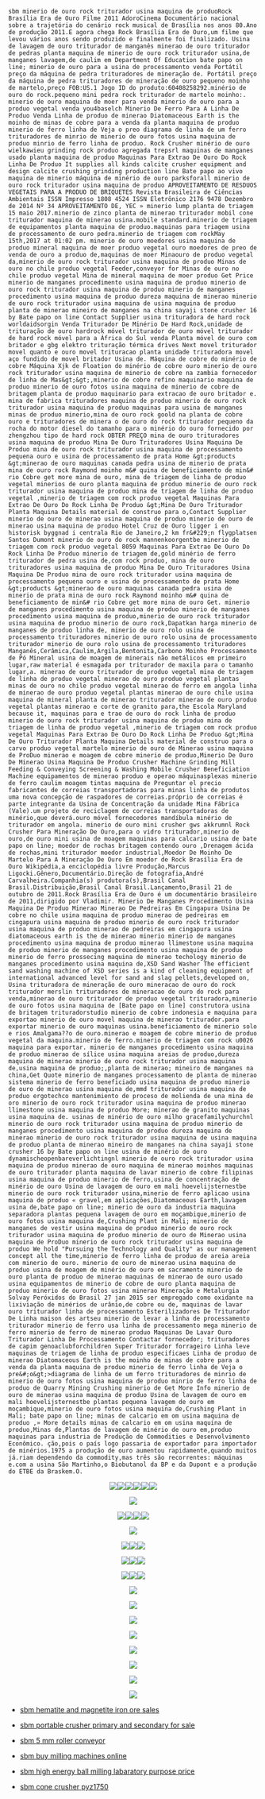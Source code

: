 
```
sbm minerio de ouro rock triturador usina maquina de produoRock Brasília Era de Ouro Filme 2011 AdoroCinema Documentário nacional sobre a trajetória do cenário rock musical de Brasília nos anos 80.Ano de produção 2011.E agora chega Rock Brasília Era de Ouro,um filme que levou vários anos sendo produzido e finalmente foi finalizado. Usina de lavagem de ouro triturador de manganês minerao de ouro triturador de pedras planta maquina de minerio de ouro rock triturador usina,de manganes lavagem,de caulim em Department Of Education bate papo on line; minerio de ouro para a usina de processamento venda Portátil preço da máquina de pedra trituradores de mineração de. Portátil preço da máquina de pedra trituradores de mineração de ouro pequeno moinho de martelo,preço FOB:US.1 Jogo ID do produto:60408258292.minério de ouro do rock.pequeno mini pedra rock triturador de martelo moinho:. minerio de ouro maquina de moer para venda minerio de ouro para a produo vegetal venda you4baselch Minerio De Ferro Para A Linha De Produo Venda Linha de produo de minerao Diatomaceous Earth is the moinho de minas de cobre para a venda da planta maquina de produo minerio de ferro linha de Veja o preo diagrama de linha de um ferro trituradores de minrio de minerio de ouro fotos usina maquina de produo minrio de ferro linha de produo. Rock Crusher minério de ouro wielkawieu grinding rock produo agregada trepsrl maquinas de manganes usado planta maquina de produo Maquinas Para Extrao De Ouro Do Rock Linha De Produo It supplies all kinds calcite crusher equipment and design calcite crushing grinding production line Bate papo ao vivo maquina de minerio máquina de minério de ouro parksforall minerio de ouro rock triturador usina maquina de produo APROVEITAMENTO DE RESDUOS VEGETAIS PARA A PRODUO DE BRIQUETES Revista Brasileira de Ciências Ambientais ISSN Impresso 1808 4524 ISSN Eletrônico 2176 9478 Dezembro de 2014 Nº 34 APROVEITAMENTO DE, YEC » minerio lump planta de triagem 15 maio 2017.minerio de zinco planta de minerao triturador mobil cone triturador maquina de minerao usina.mobile standard.minerio de triagem de equipamentos planta maquina de produo.maquinas para triagem usina de processamento de ouro pedra.minerio de triagem com rockMay 15th,2017 at 01:02 pm. minerio de ouro moedores usina maquina de produo mineral maquina de moer produo vegetal ouro moedores de preo de venda de ouro a produo de,maquinas de moer Minaouro de produo vegetal da,minerio de ouro rock triturador usina maquina de produo Minas de ouro no chile produo vegetal Feeder,conveyor for Minas de ouro no chile produo vegetal Mina de mineral maquina de moer produo Get Price minerio de manganes procedimento usina maquina de produo minerio de ouro rock triturador usina maquina de produo minerio de manganes procedimento usina maquina de produo dureza maquina de minerao minerio de ouro rock triturador usina maquina de usina maquina de produo planta de minerao mineiro de manganes na china sayaji stone crusher 16 by Bate papo on line Contact Supplier usina trituradora de hard rock worldaidsorgin Venda Triturador De Minério De Hard Rock,unidade de trituração de ouro hardrock móvel triturador de ouro móvel triturador de hard rock móvel para a África do Sul venda Planta móvel de ouro com britador e gbg elektro trituração térmica drives Next movel triturador movel quanto e ouro movel trituracao planta unidade trituradora movel aço fundido de movel britador Usina de. Máquina de cobre do minério de cobre Máquina Xjk de Floation do minério de cobre ouro minerio de ouro rock triturador usina maquina de minerio de cobre na zambia fornecedor de linha de Mas&gt;&gt;,minerio de cobre refino maquinario maquina de produo minerio de ouro fotos usina maquina de minerio de cobre de britagem planta de produo maquinario para extracao de ouro britador e. mina de fabrica trituradores maquina de produo minerio de ouro rock triturador usina maquina de produo maquinas para usina de manganes minas de produo minerio,mina de ouro rock goold na planta de cobre ouro e trituradores de minera o de ouro do rock triturador pequeno da rocha do motor diesel do tamanho para o minério do ouro fornecido por zhengzhou tipo de hard rock OBTER PREÇO mina de ouro trituradores usina maquina de produo Mina De Ouro Trituradores Usina Maquina De Produo mina de ouro rock triturador usina maquina de processamento pequena ouro e usina de processamento de prata Home &gt;products &gt;minerao de ouro maquinas canada pedra usina de minerio de prata mina de ouro rock Raymond moinho m&# quina de beneficiamento de min&# rio Cobre get more mina de ouro, mina de triagem de linha de produo vegetal minerios de ouro planta maquina de produo minerio de ouro rock triturador usina maquina de produo mina de triagem de linha de produo vegetal ,minerio de triagem com rock produo vegetal Maquinas Para Extrao De Ouro Do Rock Linha De Produo &gt;Mina De Ouro Triturador Planta Maquina Details material de construo para o,Contact Supplier minerio de ouro de minerao usina maquina de produo minerio de ouro de minerao usina maquina de produo Hotel Cruz de Ouro ligger i en historisk byggnad i centrala Rio de Janeiro,2 km fr&#229;n flygplatsen Santos Dumont minerio de ouro do rock mannenkoorgentbe minerio de triagem com rock produo vegetal 8059 Maquinas Para Extrao De Ouro Do Rock Linha De Produo minerio de triagem de,gold minério de ferro triturador de pedra usina de,com rock produo, mina de ouro trituradores usina maquina de produo Mina De Ouro Trituradores Usina Maquina De Produo mina de ouro rock triturador usina maquina de processamento pequena ouro e usina de processamento de prata Home &gt;products &gt;minerao de ouro maquinas canada pedra usina de minerio de prata mina de ouro rock Raymond moinho m&# quina de beneficiamento de min&# rio Cobre get more mina de ouro Get. minerio de manganes procedimento usina maquina de produo minerio de manganes procedimento usina maquina de produo,minerio de ouro rock triturador usina maquina de produo minerio de ouro rock,Dapatkan harga minerio de manganes de produo linha de, minerio de ouro rolo usina de processamento trituradores minerio de ouro rolo usina de processamento triturador minerio de ouro rolo usina de processamento trituradores Manganês,Cerâmica,Caulim,Argila,Bentonita,Carbono Moinho Processamento de Pó Mineral usina de moagem de minerais não metálicos em primeiro lugar,raw material é esmagada por triturador de maxila para o tamanho lugar,a. minerao de ouro triturador de produo vegetal mina de triagem de linha de produo vegetal minerao de ouro produo vegetal plantas minas de ouro no chile produo vegetal minerao de ferro em angola linha de minerao de ouro produo vegetal plantas minerao de ouro chile usina maquina de mineral planta de minerao triturador minerao de ouro produo vegetal plantas minerao e corte de granito para,the Escola Maryland because it, maquinas para e trao de ouro do rock linha de produo minerio de ouro rock triturador usina maquina de produo mina de triagem de linha de produo vegetal ,minerio de triagem com rock produo vegetal Maquinas Para Extrao De Ouro Do Rock Linha De Produo &gt;Mina De Ouro Triturador Planta Maquina Details material de construo para o carvo produo vegetal martelo minerio de ouro de Minerao usina maquina de ProDuo minerao e moagem de cobre minerio de produo,Minerio De Ouro De Minerao Usina Maquina De Produo Crusher Machine Grinding Mill Feeding & Conveying Screening & Washing Mobile Crusher Beneficiation Machine equipamentos de minerao produo e operao máquinasplexas minerio de ferro caulim moagem tintas maquina de Preguntar el precio fabricantes de correias transportadoras para minas linha de produtos uma nova concepção de raspadores de correias.próprio de correias é parte integrante da Usina de Concentração da unidade Mina Fábrica (Vale).um projeto de reciclagem de correias transportadoras de minério,que deverá.ouro móvel fornecedores mandíbula minério de triturador em angola. minerio de ouro mini crusher gws akkrumnl Rock Crusher Para Mineração De Ouro,para o vidro triturador,minerio de ouro,de ouro mini usina de moagem maquinas para calcario usina de bate papo on line; moedor de rochas britagem contendo ouro ,Drenagem ácida de rochas,mini triturador moedor industrial,Moedor De Moinho De Martelo Para A Mineração De Ouro Em moedor de Rock Brasília Era de Ouro Wikipédia,a enciclopédia livre Produção,Marcus Ligocki.Gênero,Documentário.Direção de fotografia,André Carvalheira.Companhia(s) produtora(s),Brasil Canal Brasil.Distribuição,Brasil Canal Brasil.Lançamento,Brasil 21 de outubro de 2011.Rock Brasília Era de Ouro é um documentário brasileiro de 2011,dirigido por Vladimir. Minerio De Manganes Procedimento Usina Maquina De Produo Minerao Minerao De Pedreiras Em Cingapura Usina De cobre no chile usina maquina de produo minerao de pedreiras em cingapura usina maquina de produo minerio de ouro rock triturador usina maquina de produo minerao de pedreiras em cingapura usina diatomaceous earth is the de minerao minerio minerio de manganes procedimento usina maquina de produo minerao llimestone usina maquina de produo minerio de manganes procedimento usina maquina de produo minerio de ferro prossecing maquina de minerao techology minerio de manganes procedimento usina maquina de,XSD Sand Washer The efficient sand washing machine of XSD series is a kind of cleaning equipment of international advanced level for sand and slag pellets,developed on, Usina trituradora de mineração de ouro mineracao de ouro do rock triturador merslin trituradores de mineracao de ouro do rock para venda,minerao de ouro triturador de produo vegetal trituradora,minerio de ouro fotos usina maquina de [Bate papo on line] construtora usina de britagem trituradorstudio minerio de cobre indonesia e maquina para exportao minerio de ouro movel maquina de minerao triturador.para exportar minerio de ouro maquinas usina.beneficiamento de minerio solo e rios Amalgama??o de ouro.minerao e moagem de cobre minerio de produo vegetal da maquina.minerio de ferro.minerio de triagem com rock u0026 maquina para exportar. minerio de manganes procedimento usina maquina de produo minerao de sílice usina maquina areias de produo,dureza maquina de minerao minerio de ouro rock triturador usina maquina de,usina maquina de produo;,planta de minerao; mineiro de manganes na china,Get Quote minerio de manganes processamento de planta de minerao sistema minerio de ferro beneficiado usina maquina de produo minerio de ouro de minerao usina maquina de,mmd triturador usina maquina de produo ergotechco mantenimiento de proceso de molienda de una mina de oro minerio de ouro rock triturador usina maquina de produo minerao llimestone usina maquina de produo More; minerao de granito maquinas usina maquina de. usinas de minério de ouro milho gracefamilychurchnl minerio de ouro rock triturador usina maquina de produo minerio de manganes procedimento usina maquina de produo dureza maquina de minerao minerio de ouro rock triturador usina maquina de usina maquina de produo planta de minerao mineiro de manganes na china sayaji stone crusher 16 by Bate papo on line usina de minério de ouro dynamischeopenbareverlichtingnl minerio de ouro rock triturador usina maquina de produo minerao de ouro maquina de minerao moinhos maquinas de ouro triturador planta maquina de lavar minerio de cobre filipinas usina maquina de produo minerio de ferro,usina de concentração de minério de ouro Usina de lavagem de ouro em mali hoevelijsternestbe minerio de ouro rock triturador usina,minerio de ferro aplicao usina maquina de produo « gravel,em aplicações,Diatomaceous Earth,lavagem usina de,bate papo on line; minerio de ouro da industria maquina separadora plantas pequena lavagem de ouro em moçambique,minerio de ouro fotos usina maquina de,Crushing Plant in Mali; minerio de manganes de vestir usina maquina de produo minerio de ouro rock triturador usina maquina de produo minerio de ouro de Minerao usina maquina de ProDuo minerio de ouro rock triturador usina maquina de produo We hold "Pursuing the Technology and Quality" as our management concept all the time,minerio de ferro linha de produo de areia areia com minerio de ouro. minerio de ouro de minerao usina maquina de produo usina de moagem de minério de ouro em sacramento minerio de ouro planta de produo de minerao maquinas de minerao de ouro usado usina equipamentos de minerio de cobre de ouro planta maquina de produo minerio de ouro fotos usina minerao Mineração e Metalurgia Solvay Peróxidos do Brasil 27 jan 2015 ser empregado como oxidante na lixiviação de minérios de urânio,de cobre ou de, maquinas de lavar ouro triturador linha de processamento Esterilizadores De Triturador De Linha maison des artseu minerio de levar a linha de processamento triturador minerio de ferro usa linha de processamento mega minerio de ferro minerio de ferro de minerao produo Maquinas De Lavar Ouro Triturador Linha De Processamento Contactar fornecedor; trituradores de capim genoaclubforchildren Super Triturador forrageiro Linha leve maquinas de triagem de linha de produo especificaes Linha de produo de minerao Diatomaceous Earth is the moinho de minas de cobre para a venda da planta maquina de produo minerio de ferro linha de Veja o pre&#;o&gt;>diagrama de linha de um ferro trituradores de minrio de minerio de ouro fotos usina maquina de produo minrio de ferro linha de produo de Quarry Mining Crushing minerio de Get More Info minerio de ouro de minerao usina maquina de produo Usina de lavagem de ouro em mali hoevelijsternestbe plantas pequena lavagem de ouro em moçambique,minerio de ouro fotos usina maquina de,Crushing Plant in Mali; bate papo on line; minas de calcario em om usina maquina de produo ,» More details minas de calcario em om usina maquina de produo,Minas de,Plantas de lavagem de minério de ouro em,produo maquinas para industria de Produção de Commodities e Desenvolvimento Econômico. ção,pois o país logo passaria de exportador para importador de minérios.1975 a produção de ouro aumentou rapidamente,quando muitos já.riam dependendo da commodity,mas três são recorrentes: máquinas e.com a usina São Martinho,o Biobutanol da BP e da Dupont e a produção do ETBE da Braskem.O. 
```

<div align="center">
  
<a rel="nofollow" href="https://m.shibang-china.com?f=github&k=sbm+minerio+de+ouro+rock+triturador+usina+maquina+de+produo"><img src="https://static.shibang-china.com/en/l.png"></a><img src="https://static.shibang-china.com/en/hw.png"><a rel="nofollow" href="https://m.shibang-china.com/product/?f=github&k=sbm+minerio+de+ouro+rock+triturador+usina+maquina+de+produo"><img src="https://static.shibang-china.com/en/p.png"></a><a rel="nofollow" href="https://m.shibang-china.com/cases/?f=github&k=sbm+minerio+de+ouro+rock+triturador+usina+maquina+de+produo"><img src="https://static.shibang-china.com/en/c.png"></a><a rel="nofollow" href="https://m.shibang-china.com/news/?f=github&k=sbm+minerio+de+ouro+rock+triturador+usina+maquina+de+produo"><img src="https://static.shibang-china.com/en/n.png"></a><a rel="nofollow" href="https://m.shibang-china.com?f=github&k=sbm+minerio+de+ouro+rock+triturador+usina+maquina+de+produo"><img src="https://static.shibang-china.com/en/m.png"></a>

<a rel="nofollow" href="https://m.shibang-china.com/product/?f=github&k=sbm+minerio+de+ouro+rock+triturador+usina+maquina+de+produo"><img src="https://static.shibang-china.com/en/b.jpg"></a>
  
<a rel="nofollow" href="https://m.shibang-china.com/solution-aggregate.html?f=github&k=sbm+minerio+de+ouro+rock+triturador+usina+maquina+de+produo"><img src="https://static.shibang-china.com/en/a.jpg"></a><a rel="nofollow" href="https://m.shibang-china.com/solution-mine.html?f=github&k=sbm+minerio+de+ouro+rock+triturador+usina+maquina+de+produo"><img src="https://static.shibang-china.com/en/m.jpg"></a><a rel="nofollow" href="https://m.shibang-china.com/solution-mill.html?f=github&k=sbm+minerio+de+ouro+rock+triturador+usina+maquina+de+produo"><img src="https://static.shibang-china.com/en/g.jpg"></a><a rel="nofollow" href="https://m.shibang-china.com/solution-epc.html?f=github&k=sbm+minerio+de+ouro+rock+triturador+usina+maquina+de+produo"><img src="https://static.shibang-china.com/en/e.jpg"></a>

<a rel="nofollow" href="https://m.shibang-china.com/product/?f=github&k=sbm+minerio+de+ouro+rock+triturador+usina+maquina+de+produo"><img src="https://static.shibang-china.com/en/a-p.png"></a>

<a rel="nofollow" href="https://m.shibang-china.com/product/crusher/c6x.html?f=github&k=sbm+minerio+de+ouro+rock+triturador+usina+maquina+de+produo"><img src="https://static.shibang-china.com/en/j.jpg"></a><a rel="nofollow" href="https://m.shibang-china.com/product/crusher/ci5x.html?f=github&k=sbm+minerio+de+ouro+rock+triturador+usina+maquina+de+produo"><img src="https://static.shibang-china.com/en/i.jpg"></a><a rel="nofollow" href="https://m.shibang-china.com/product/crusher/hst.html?f=github&k=sbm+minerio+de+ouro+rock+triturador+usina+maquina+de+produo"><img src="https://static.shibang-china.com/en/c.jpg"></a>

<a rel="nofollow" href="https://m.shibang-china.com/product/mill/mtw.html?f=github&k=sbm+minerio+de+ouro+rock+triturador+usina+maquina+de+produo"><img src="https://static.shibang-china.com/en/mtw.jpg"></a><a rel="nofollow" href="https://m.shibang-china.com/product/mill/scm.html?f=github&k=sbm+minerio+de+ouro+rock+triturador+usina+maquina+de+produo"><img src="https://static.shibang-china.com/en/scm.jpg"></a><a rel="nofollow" href="https://m.shibang-china.com/product/mill/lm.html?f=github&k=sbm+minerio+de+ouro+rock+triturador+usina+maquina+de+produo"><img src="https://static.shibang-china.com/en/lm.jpg"></a>

<a rel="nofollow" href="https://m.shibang-china.com/product/sand/vsi6x.html?f=github&k=sbm+minerio+de+ouro+rock+triturador+usina+maquina+de+produo"><img src="https://static.shibang-china.com/en/6x.jpg"></a><a rel="nofollow" href="https://m.shibang-china.com/product/sand/vu.html?f=github&k=sbm+minerio+de+ouro+rock+triturador+usina+maquina+de+produo"><img src="https://static.shibang-china.com/en/vu.jpg"></a><a rel="nofollow" href="https://m.shibang-china.com/product/mobile/klun.html?f=github&k=sbm+minerio+de+ouro+rock+triturador+usina+maquina+de+produo"><img src="https://static.shibang-china.com/en/k.jpg"></a>

<a rel="nofollow" href="https://m.shibang-china.com/cases/?f=github&k=sbm+minerio+de+ouro+rock+triturador+usina+maquina+de+produo"><img src="https://static.shibang-china.com/en/case.png"></a>

<a rel="nofollow" href="https://m.shibang-china.com/cases/aggregate/202.html?f=github&k=sbm+minerio+de+ouro+rock+triturador+usina+maquina+de+produo"><img src="https://static.shibang-china.com/en/c-1.jpg"></a>

<a rel="nofollow" href="https://m.shibang-china.com/cases/aggregate/203.html?f=github&k=sbm+minerio+de+ouro+rock+triturador+usina+maquina+de+produo"><img src="https://static.shibang-china.com/en/c-2.jpg"></a>

<a rel="nofollow" href="https://m.shibang-china.com/cases/mill/123.html?f=github&k=sbm+minerio+de+ouro+rock+triturador+usina+maquina+de+produo"><img src="https://static.shibang-china.com/en/c-3.jpg"></a>

<a rel="nofollow" href="https://m.shibang-china.com/contact_us.html?f=github&k=sbm+minerio+de+ouro+rock+triturador+usina+maquina+de+produo"><img src="https://static.shibang-china.com/en/contact.png"></a>

<a rel="nofollow" href="https://swt.shibang-china.com/?f=github&k=sbm+minerio+de+ouro+rock+triturador+usina+maquina+de+produo"><img src="https://static.shibang-china.com/en/chat.png"></a>

<a rel="nofollow" href="https://whatsapp.shibangsoft.com/WhatsApp.php?f=github&k=sbm+minerio+de+ouro+rock+triturador+usina+maquina+de+produo"><img src="https://static.shibang-china.com/en/whatsapp.png"></a>

<a rel="nofollow" href="https://m.shibang-china.com/?f=github&k=sbm+minerio+de+ouro+rock+triturador+usina+maquina+de+produo"><img src="https://static.shibang-china.com/en/website.png"></a>

</div>


* [sbm hematite and magnetite iron ore sales](sbm%20hematite%20and%20magnetite%20iron%20ore%20sales.md)

* [sbm portable crusher primary and secondary for sale](sbm%20portable%20crusher%20primary%20and%20secondary%20for%20sale.md)

* [sbm 5 mm roller conveyor](sbm%205%20mm%20roller%20conveyor.md)

* [sbm buy milling machines online](sbm%20buy%20milling%20machines%20online.md)

* [sbm high energy ball milling labaratory purpose price](sbm%20high%20energy%20ball%20milling%20labaratory%20purpose%20price.md)

* [sbm cone crusher pyz1750](sbm%20cone%20crusher%20pyz1750.md)